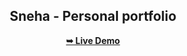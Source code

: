 <div align="center">
  

  <h2 align="center">Sneha - Personal portfolio</h2>


  <a href="https://kapa0029.github.io/sneha-portfolio/"><strong>➥ Live Demo</strong></a>

</div>
